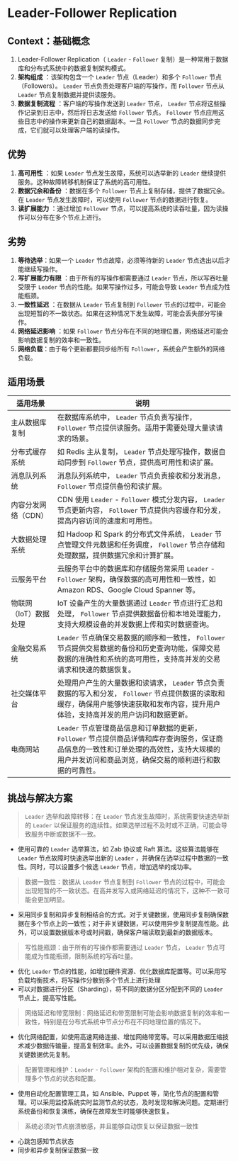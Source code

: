 # Leader-Follower Replication

## Context：基础概念

1. Leader-Follower Replication（ `Leader`  -  `Follower` 复制）是一种常用于数据库和分布式系统中的数据复制架构模式。
2. **架构组成** ：该架构包含一个 `Leader` 节点（Leader）和多个 `Follower` 节点（Followers）。 `Leader` 节点负责处理客户端的写操作，而 `Follower` 节点从 `Leader` 节点复制数据并提供读服务。
3. **数据复制流程** ：客户端的写操作发送到 `Leader` 节点， `Leader` 节点将这些操作记录到日志中，然后将日志发送给 `Follower` 节点。 `Follower` 节点应用这些日志中的操作来更新自己的数据副本。一旦 `Follower` 节点的数据同步完成，它们就可以处理客户端的读操作。

## 优势
1. **高可用性** ：如果 `Leader` 节点发生故障，系统可以选举新的 `Leader` 继续提供服务。这种故障转移机制保证了系统的高可用性。
2. **数据冗余和备份** ：数据在多个 `Follower` 节点上复制存储，提供了数据冗余。在 `Leader` 节点发生故障时，可以使用 `Follower` 节点的数据进行恢复。
3. **读扩展能力** ：通过增加 `Follower` 节点，可以提高系统的读吞吐量，因为读操作可以分布在多个节点上进行。

## 劣势
1. **等待选举**：如果一个 `Leader` 节点故障，必须等待新的 `Leader` 节点选出以后才能继续写操作。
2. **写扩展能力有限** ：由于所有的写操作都需要通过 `Leader` 节点，所以写吞吐量受限于 `Leader` 节点的性能。如果写操作过多，可能会导致 `Leader` 节点成为性能瓶颈。
3. **一致性延迟** ：在数据从 `Leader` 节点复制到 `Follower` 节点的过程中，可能会出现短暂的不一致状态。如果在这种情况下发生故障，可能会丢失部分写操作。
4. **网络延迟影响** ：如果 `Follower` 节点分布在不同的地理位置，网络延迟可能会影响数据复制的效率和一致性。
5. **网络负载**：由于每个更新都要同步给所有 `Follower`，系统会产生额外的网络负载。

## 适用场景

| 适用场景                | 说明                                                                                                                                                                                                 |
|-------------------------|-----------------------------------------------------------------------------------------------------------------------------------------------------------------------------------------------------|
| 主从数据库复制          | 在数据库系统中， `Leader` 节点负责写操作， `Follower` 节点提供读服务。适用于需要处理大量读请求的场景。                                                                                                         |
| 分布式缓存系统          | 如 Redis 主从复制， `Leader` 节点处理写操作，数据自动同步到 `Follower` 节点，提供高可用性和读扩展。                                                                                                           |
| 消息队列系统            | 消息队列系统中， `Leader` 节点负责接收和分发消息， `Follower` 节点提供备份和读扩展。                                                                                                                         |
| 内容分发网络（CDN）     | CDN 使用 `Leader`  -  `Follower` 模式分发内容， `Leader` 节点更新内容， `Follower` 节点提供内容缓存和分发，提高内容访问的速度和可用性。                                                                               |
| 大数据处理系统          | 如 Hadoop 和 Spark 的分布式文件系统， `Leader` 节点管理文件元数据和任务调度， `Follower` 节点存储和处理数据，提供数据冗余和计算扩展。                                                                         |
| 云服务平台              | 云服务平台中的数据库和存储服务常采用 `Leader`  -  `Follower` 架构，确保数据的高可用性和一致性，如 Amazon RDS、Google Cloud Spanner 等。                                                                     |
| 物联网（IoT）数据处理   | IoT 设备产生的大量数据通过 `Leader` 节点进行汇总和处理， `Follower` 节点提供数据备份和本地处理能力，支持大规模设备的并发数据上传和实时数据查询。                                                             |
| 金融交易系统            |  `Leader` 节点确保交易数据的顺序和一致性， `Follower` 节点提供交易数据的备份和历史查询功能，保障交易数据的准确性和系统的高可用性，支持高并发的交易请求和快速的数据恢复。                                       |
| 社交媒体平台            | 处理用户产生的大量数据和读请求， `Leader` 节点负责数据的写入和分发， `Follower` 节点提供数据的读取和缓存，确保用户能够快速获取和发布内容，提升用户体验，支持高并发的用户访问和数据更新。                                             |
| 电商网站                |  `Leader` 节点管理商品信息和订单数据的更新， `Follower` 节点提供商品详情和库存查询服务，保证商品信息的一致性和订单处理的高效性，支持大规模的用户并发访问和商品浏览，确保交易的顺利进行和数据的可靠性。 |

## 挑战与解决方案

> `Leader` 选举和故障转移：在 `Leader` 节点发生故障时，系统需要快速选举新的 `Leader` 以保证服务的连续性。如果选举过程不及时或不正确，可能会导致服务中断或数据不一致。

- 使用可靠的 `Leader` 选举算法，如 Zab 协议或 Raft 算法。这些算法能够在 `Leader` 节点故障时快速选举出新的 `Leader` ，并确保在选举过程中数据的一致性。同时，可以设置多个候选 `Leader` 节点，增加选举的成功率。

> 数据一致性：数据从 `Leader` 节点复制到 `Follower` 节点的过程中，可能会出现短暂的不一致状态。在高并发写入或网络延迟的情况下，这种不一致可能会更加明显。

- 采用同步复制和异步复制相结合的方式。对于关键数据，使用同步复制确保数据在多个节点上的一致性；对于非关键数据，可以使用异步复制提高性能。此外，可以设置数据版本号或时间戳，确保客户端读取到最新的数据版本。

> 写性能瓶颈：由于所有的写操作都需要通过 `Leader` 节点， `Leader` 节点可能成为性能瓶颈，限制系统的写吞吐量。

- 优化 `Leader` 节点的性能，如增加硬件资源、优化数据库配置等。可以采用写负载均衡技术，将写操作分散到多个节点上进行处理
- 可以对数据进行分区（Sharding），将不同的数据分区分配到不同的 `Leader` 节点上，提高写性能。

> 网络延迟和带宽限制：网络延迟和带宽限制可能会影响数据复制的效率和一致性，特别是在分布式系统中节点分布在不同地理位置的情况下。

- 优化网络配置，如使用高速网络连接、增加网络带宽等。可以采用数据压缩技术减少数据传输量，提高复制效率。此外，可以设置数据复制的优先级，确保关键数据优先复制。

> 配置管理和维护：`Leader`  -  `Follower` 架构的配置和维护相对复杂，需要管理多个节点的状态和配置。

- 使用自动化配置管理工具，如 Ansible、Puppet 等，简化节点的配置和管理。可以采用监控系统实时监测节点的状态，及时发现和解决问题。定期进行系统备份和恢复演练，确保在故障发生时能够快速恢复。

> 系统必须对节点崩溃敏感，并且能够自动恢复以保证数据一致性

- 心跳包感知节点状态
- 同步和异步复制保证数据一致